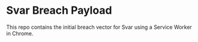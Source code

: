 # Svar Breach Payload

This repo contains the initial breach vector for Svar using a Service Worker in Chrome.